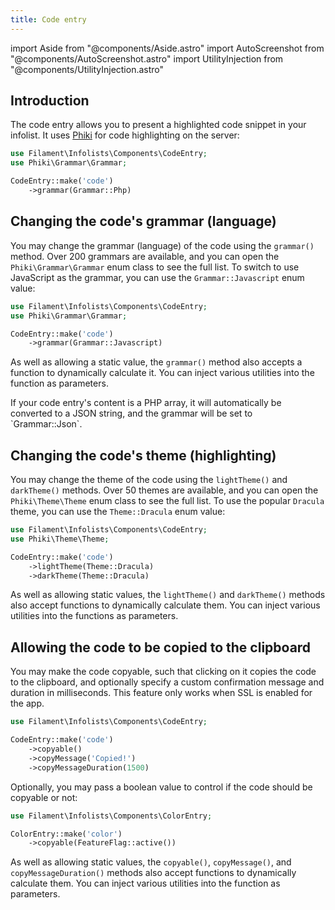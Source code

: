 ```yaml
---
title: Code entry
---
```

import Aside from "@components/Aside.astro"
import AutoScreenshot from "@components/AutoScreenshot.astro"
import UtilityInjection from "@components/UtilityInjection.astro"

## Introduction

The code entry allows you to present a highlighted code snippet in your infolist. It uses [Phiki](https://github.com/phikiphp/phiki) for code highlighting on the server:

```php
use Filament\Infolists\Components\CodeEntry;
use Phiki\Grammar\Grammar;

CodeEntry::make('code')
    ->grammar(Grammar::Php)
```

<AutoScreenshot name="infolists/entries/code/simple" alt="Code entry" version="4.x" />

## Changing the code's grammar (language)

You may change the grammar (language) of the code using the `grammar()` method. Over 200 grammars are available, and you can open the `Phiki\Grammar\Grammar` enum class to see the full list. To switch to use JavaScript as the grammar, you can use the `Grammar::Javascript` enum value:

```php
use Filament\Infolists\Components\CodeEntry;
use Phiki\Grammar\Grammar;

CodeEntry::make('code')
    ->grammar(Grammar::Javascript)
```

<UtilityInjection set="infolistEntries" version="4.x">As well as allowing a static value, the `grammar()` method also accepts a function to dynamically calculate it. You can inject various utilities into the function as parameters.</UtilityInjection>

<Aside variant="tip">
    If your code entry's content is a PHP array, it will automatically be converted to a JSON string, and the grammar will be set to `Grammar::Json`.
</Aside>

## Changing the code's theme (highlighting)

You may change the theme of the code using the `lightTheme()` and `darkTheme()` methods. Over 50 themes are available, and you can open the `Phiki\Theme\Theme` enum class to see the full list. To use the popular `Dracula` theme, you can use the `Theme::Dracula` enum value:

```php
use Filament\Infolists\Components\CodeEntry;
use Phiki\Theme\Theme;

CodeEntry::make('code')
    ->lightTheme(Theme::Dracula)
    ->darkTheme(Theme::Dracula)
```

<UtilityInjection set="infolistEntries" version="4.x">As well as allowing static values, the `lightTheme()` and `darkTheme()` methods also accept functions to dynamically calculate them. You can inject various utilities into the functions as parameters.</UtilityInjection>

<AutoScreenshot name="infolists/entries/code/dracula" alt="Code entry with the Dracula theme" version="4.x" />

## Allowing the code to be copied to the clipboard

You may make the code copyable, such that clicking on it copies the code to the clipboard, and optionally specify a custom confirmation message and duration in milliseconds. This feature only works when SSL is enabled for the app.

```php
use Filament\Infolists\Components\CodeEntry;

CodeEntry::make('code')
    ->copyable()
    ->copyMessage('Copied!')
    ->copyMessageDuration(1500)
```

Optionally, you may pass a boolean value to control if the code should be copyable or not:

```php
use Filament\Infolists\Components\ColorEntry;

ColorEntry::make('color')
    ->copyable(FeatureFlag::active())
```

<UtilityInjection set="infolistEntries" version="4.x">As well as allowing static values, the `copyable()`, `copyMessage()`, and `copyMessageDuration()` methods also accept functions to dynamically calculate them. You can inject various utilities into the function as parameters.</UtilityInjection>
